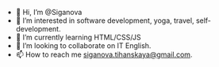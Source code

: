 - 👋 Hi, I’m @Siganova
- 👀 I’m interested in software development, yoga, travel,
self-development.
- 🌱 I’m currently learning HTML/CSS/JS
- 💞️ I’m looking to collaborate on IT English.
- 📫 How to reach me siganova.tihanskaya@gmail.com.

<!---
Siganova/Siganova is a ✨ special ✨ repository because its `README.md` (this file) appears on your GitHub profile.
You can click the Preview link to take a look at your changes.
--->
